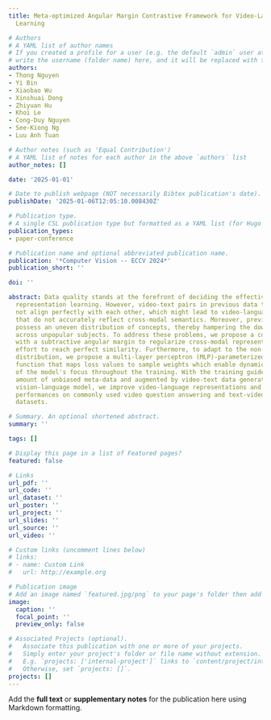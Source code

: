 ```yaml
---
title: Meta-optimized Angular Margin Contrastive Framework for Video-Language Representation
  Learning

# Authors
# A YAML list of author names
# If you created a profile for a user (e.g. the default `admin` user at `content/authors/admin/`), 
# write the username (folder name) here, and it will be replaced with their full name and linked to their profile.
authors:
- Thong Nguyen
- Yi Bin
- Xiaobao Wu
- Xinshuai Dong
- Zhiyuan Hu
- Khoi Le
- Cong-Duy Nguyen
- See-Kiong Ng
- Luu Anh Tuan

# Author notes (such as 'Equal Contribution')
# A YAML list of notes for each author in the above `authors` list
author_notes: []

date: '2025-01-01'

# Date to publish webpage (NOT necessarily Bibtex publication's date).
publishDate: '2025-01-06T12:05:10.008430Z'

# Publication type.
# A single CSL publication type but formatted as a YAML list (for Hugo requirements).
publication_types:
- paper-conference

# Publication name and optional abbreviated publication name.
publication: '*Computer Vision -- ECCV 2024*'
publication_short: ''

doi: ''

abstract: Data quality stands at the forefront of deciding the effectiveness of video-language
  representation learning. However, video-text pairs in previous data typically do
  not align perfectly with each other, which might lead to video-language representations
  that do not accurately reflect cross-modal semantics. Moreover, previous data also
  possess an uneven distribution of concepts, thereby hampering the downstream performance
  across unpopular subjects. To address these problems, we propose a contrastive objective
  with a subtractive angular margin to regularize cross-modal representations in their
  effort to reach perfect similarity. Furthermore, to adapt to the non-uniform concept
  distribution, we propose a multi-layer perceptron (MLP)-parameterized weighting
  function that maps loss values to sample weights which enable dynamic adjustment
  of the model's focus throughout the training. With the training guided by a small
  amount of unbiased meta-data and augmented by video-text data generated by large
  vision-language model, we improve video-language representations and achieve superior
  performances on commonly used video question answering and text-video retrieval
  datasets.

# Summary. An optional shortened abstract.
summary: ''

tags: []

# Display this page in a list of Featured pages?
featured: false

# Links
url_pdf: ''
url_code: ''
url_dataset: ''
url_poster: ''
url_project: ''
url_slides: ''
url_source: ''
url_video: ''

# Custom links (uncomment lines below)
# links:
# - name: Custom Link
#   url: http://example.org

# Publication image
# Add an image named `featured.jpg/png` to your page's folder then add a caption below.
image:
  caption: ''
  focal_point: ''
  preview_only: false

# Associated Projects (optional).
#   Associate this publication with one or more of your projects.
#   Simply enter your project's folder or file name without extension.
#   E.g. `projects: ['internal-project']` links to `content/project/internal-project/index.md`.
#   Otherwise, set `projects: []`.
projects: []
---
```


Add the **full text** or **supplementary notes** for the publication here using Markdown formatting.
